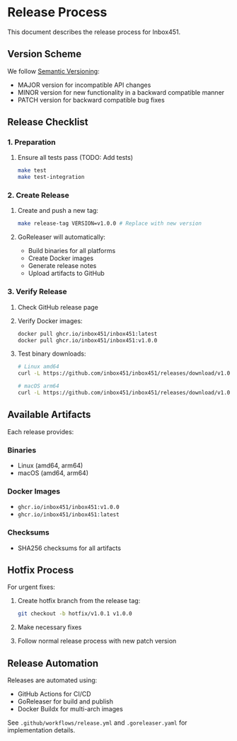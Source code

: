 # Release Process

This document describes the release process for Inbox451.

## Version Scheme

We follow [Semantic Versioning](https://semver.org/):
- MAJOR version for incompatible API changes
- MINOR version for new functionality in a backward compatible manner
- PATCH version for backward compatible bug fixes

## Release Checklist

### 1. Preparation

1. Ensure all tests pass (TODO: Add tests)
   ```bash
   make test
   make test-integration
   ```

### 2. Create Release

1. Create and push a new tag:
   ```bash
   make release-tag VERSION=v1.0.0 # Replace with new version
   ```

2. GoReleaser will automatically:
   - Build binaries for all platforms
   - Create Docker images
   - Generate release notes
   - Upload artifacts to GitHub

### 3. Verify Release

1. Check GitHub release page
2. Verify Docker images:
   ```bash
   docker pull ghcr.io/inbox451/inbox451:latest
   docker pull ghcr.io/inbox451/inbox451:v1.0.0
   ```

3. Test binary downloads:
   ```bash
   # Linux amd64
   curl -L https://github.com/inbox451/inbox451/releases/download/v1.0.0/inbox451_Linux_x86_64.tar.gz | tar xz

   # macOS arm64
   curl -L https://github.com/inbox451/inbox451/releases/download/v1.0.0/inbox451_Darwin_arm64.tar.gz | tar xz
   ```

## Available Artifacts

Each release provides:

### Binaries
- Linux (amd64, arm64)
- macOS (amd64, arm64)

### Docker Images
- `ghcr.io/inbox451/inbox451:v1.0.0`
- `ghcr.io/inbox451/inbox451:latest`

### Checksums
- SHA256 checksums for all artifacts

## Hotfix Process

For urgent fixes:

1. Create hotfix branch from the release tag:
   ```bash
   git checkout -b hotfix/v1.0.1 v1.0.0
   ```

2. Make necessary fixes

3. Follow normal release process with new patch version

## Release Automation

Releases are automated using:
- GitHub Actions for CI/CD
- GoReleaser for build and publish
- Docker Buildx for multi-arch images

See `.github/workflows/release.yml` and `.goreleaser.yaml` for implementation details.
